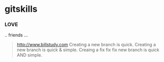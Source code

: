 # gitskills
### LOVE
.. friends ...
> http://www.billstudy.com
Creating a new branch is quick.
Creating a new branch is quick & simple.
Creaing a fix fix fix  new branch is quick AND simple.
